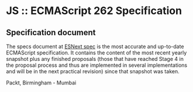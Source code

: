 # JS :: ECMAScript 262 Specification

## Specification document

The specs document at [ESNext spec](https://tc39.es/ecma262/multipage) is the most accurate and up-to-date ECMAScript specification. It contains the content of the most recent yearly snapshot plus any finished proposals (those that have reached Stage 4 in the proposal process and thus are implemented in several implementations and will be in the next practical revision) since that snapshot was taken.

Packt, Birmingham - Mumbai
